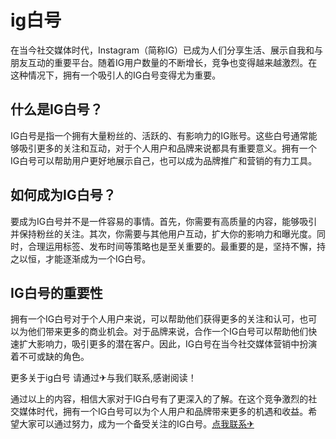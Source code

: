 # ig白号

在当今社交媒体时代，Instagram（简称IG）已成为人们分享生活、展示自我和与朋友互动的重要平台。随着IG用户数量的不断增长，竞争也变得越来越激烈。在这种情况下，拥有一个吸引人的IG白号变得尤为重要。

## 什么是IG白号？

IG白号是指一个拥有大量粉丝的、活跃的、有影响力的IG账号。这些白号通常能够吸引更多的关注和互动，对于个人用户和品牌来说都具有重要意义。拥有一个IG白号可以帮助用户更好地展示自己，也可以成为品牌推广和营销的有力工具。

## 如何成为IG白号？

要成为IG白号并不是一件容易的事情。首先，你需要有高质量的内容，能够吸引并保持粉丝的关注。其次，你需要与其他用户互动，扩大你的影响力和曝光度。同时，合理运用标签、发布时间等策略也是至关重要的。最重要的是，坚持不懈，持之以恒，才能逐渐成为一个IG白号。

## IG白号的重要性

拥有一个IG白号对于个人用户来说，可以帮助他们获得更多的关注和认可，也可以为他们带来更多的商业机会。对于品牌来说，合作一个IG白号可以帮助他们快速扩大影响力，吸引更多的潜在客户。因此，IG白号在当今社交媒体营销中扮演着不可或缺的角色。

更多关于ig白号 请通过✈与我们联系,感谢阅读！

通过以上的内容，相信大家对于IG白号有了更深入的了解。在这个竞争激烈的社交媒体时代，拥有一个IG白号可以为个人用户和品牌带来更多的机遇和收益。希望大家可以通过努力，成为一个备受关注的IG白号。[点我联系✈](https://dev.k02.cc)
